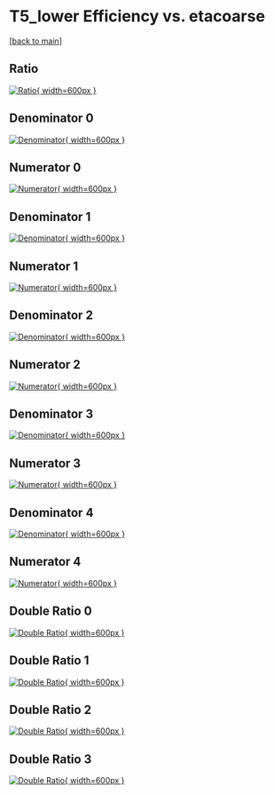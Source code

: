 # T5_lower Efficiency vs. etacoarse

[[back to main](./)]



## Ratio

[![Ratio](../mtv/var/T5_lower_vtr_11_-1_eff_etacoarse.png){ width=600px }](../mtv/var/T5_lower_vtr_11_-1_eff_etacoarse.pdf)

## Denominator 0

[![Denominator](../mtv/den/T5_lower_vtr_11_-1_eff_etacoarse_den0.png){ width=600px }](../mtv/den/T5_lower_vtr_11_-1_eff_etacoarse_den0.pdf)

## Numerator 0

[![Numerator](../mtv/num/T5_lower_vtr_11_-1_eff_etacoarse_num0.png){ width=600px }](../mtv/num/T5_lower_vtr_11_-1_eff_etacoarse_num0.pdf)

## Denominator 1

[![Denominator](../mtv/den/T5_lower_vtr_11_-1_eff_etacoarse_den1.png){ width=600px }](../mtv/den/T5_lower_vtr_11_-1_eff_etacoarse_den1.pdf)

## Numerator 1

[![Numerator](../mtv/num/T5_lower_vtr_11_-1_eff_etacoarse_num1.png){ width=600px }](../mtv/num/T5_lower_vtr_11_-1_eff_etacoarse_num1.pdf)

## Denominator 2

[![Denominator](../mtv/den/T5_lower_vtr_11_-1_eff_etacoarse_den2.png){ width=600px }](../mtv/den/T5_lower_vtr_11_-1_eff_etacoarse_den2.pdf)

## Numerator 2

[![Numerator](../mtv/num/T5_lower_vtr_11_-1_eff_etacoarse_num2.png){ width=600px }](../mtv/num/T5_lower_vtr_11_-1_eff_etacoarse_num2.pdf)

## Denominator 3

[![Denominator](../mtv/den/T5_lower_vtr_11_-1_eff_etacoarse_den3.png){ width=600px }](../mtv/den/T5_lower_vtr_11_-1_eff_etacoarse_den3.pdf)

## Numerator 3

[![Numerator](../mtv/num/T5_lower_vtr_11_-1_eff_etacoarse_num3.png){ width=600px }](../mtv/num/T5_lower_vtr_11_-1_eff_etacoarse_num3.pdf)

## Denominator 4

[![Denominator](../mtv/den/T5_lower_vtr_11_-1_eff_etacoarse_den4.png){ width=600px }](../mtv/den/T5_lower_vtr_11_-1_eff_etacoarse_den4.pdf)

## Numerator 4

[![Numerator](../mtv/num/T5_lower_vtr_11_-1_eff_etacoarse_num4.png){ width=600px }](../mtv/num/T5_lower_vtr_11_-1_eff_etacoarse_num4.pdf)

## Double Ratio 0

[![Double Ratio](../mtv/ratio/T5_lower_vtr_11_-1_eff_etacoarse_ratio0.png){ width=600px }](../mtv/ratio/T5_lower_vtr_11_-1_eff_etacoarse_ratio0.pdf)

## Double Ratio 1

[![Double Ratio](../mtv/ratio/T5_lower_vtr_11_-1_eff_etacoarse_ratio1.png){ width=600px }](../mtv/ratio/T5_lower_vtr_11_-1_eff_etacoarse_ratio1.pdf)

## Double Ratio 2

[![Double Ratio](../mtv/ratio/T5_lower_vtr_11_-1_eff_etacoarse_ratio2.png){ width=600px }](../mtv/ratio/T5_lower_vtr_11_-1_eff_etacoarse_ratio2.pdf)

## Double Ratio 3

[![Double Ratio](../mtv/ratio/T5_lower_vtr_11_-1_eff_etacoarse_ratio3.png){ width=600px }](../mtv/ratio/T5_lower_vtr_11_-1_eff_etacoarse_ratio3.pdf)

